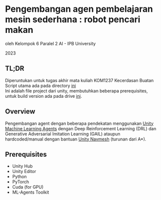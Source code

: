 # Pengembangan agen pembelajaran mesin sederhana : robot pencari makan
 oleh Kelompok 6 Paralel 2 AI - IPB University  
 
 2023

 ## TL;DR
 Diperuntukan untuk tugas akhir mata kuliah KOM1237 Kecerdasan Buatan  
 Script utama ada pada directory [ini](/Assets/Scripts)  
 Ini adalah file project dari unity, membutuhkan beberapa prerequisites, untuk build version ada pada drive [ini](https://drive.google.com/drive/folders/1OYnJnng8LXUGGDiJLN7w_1XTJ4dCfCPu?usp=sharing).
 
 ## Overview
 Pengembangan agent dengan beberapa pendekatan menggunakan [Unity Machine Learning Agents](https://github.com/Unity-Technologies/ml-agents) dengan Deep Reinforcement Learning (DRL) dan Generative Adversarial Imitation Learning (GAIL) ataupun hardcoded/manual dengan bantuan [Unity Navmesh](https://docs.unity3d.com/ScriptReference/AI.NavMesh.html) (turunan dari A*).

## Prerequisites

- Unity Hub
- Unity Editor
- Python
- PyTorch
- Cuda (for GPU)
- ML-Agents Toolkit
